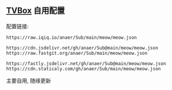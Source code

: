 ## [TVBox](https://github.com/CatVodTVOfficial/TVBoxOSC) 自用配置

配置链接:

```
https://raw.iqiq.io/anaer/Sub/main/meow/meow.json

https://cdn.jsdelivr.net/gh/anaer/Sub@main/meow/meow.json
https://raw.fastgit.org/anaer/Sub/main/meow/meow.json

https://fastly.jsdelivr.net/gh/anaer/Sub@main/meow/meow.json
https://cdn.staticaly.com/gh/anaer/Sub/main/meow/meow.json
```

主要自用, 随缘更新